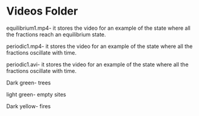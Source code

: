 # Videos Folder 

equilibrium1.mp4- it stores the video for an example of the state where all the fractions reach an equilibrium state.

periodic1.mp4-  it stores the video for an example of the state where all the fractions oscillate with time.

periodic1.avi-  it stores the video for an example of the state where all the fractions oscillate with time.

Dark green- trees

light green- empty sites

Dark yellow- fires

